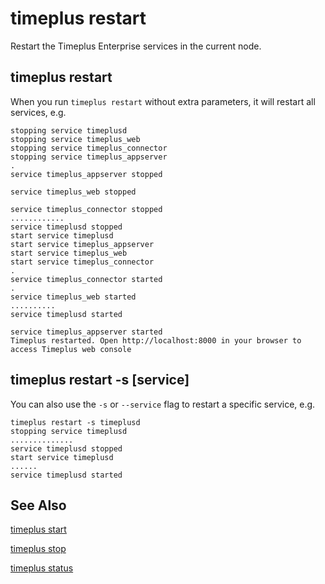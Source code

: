 # timeplus restart

Restart the Timeplus Enterprise services in the current node.

## timeplus restart

When you run `timeplus restart` without extra parameters, it will restart all services, e.g.

```
stopping service timeplusd
stopping service timeplus_web
stopping service timeplus_connector
stopping service timeplus_appserver
.
service timeplus_appserver stopped

service timeplus_web stopped

service timeplus_connector stopped
............
service timeplusd stopped
start service timeplusd
start service timeplus_appserver
start service timeplus_web
start service timeplus_connector
.
service timeplus_connector started
.
service timeplus_web started
..........
service timeplusd started

service timeplus_appserver started
Timeplus restarted. Open http://localhost:8000 in your browser to access Timeplus web console
```

## timeplus restart -s [service]

You can also use the `-s` or `--service` flag to restart a specific service, e.g.

```
timeplus restart -s timeplusd
stopping service timeplusd
..............
service timeplusd stopped
start service timeplusd
......
service timeplusd started
```

## See Also

[timeplus start](/cli-start)

[timeplus stop](/cli-stop)

[timeplus status](/cli-status)

